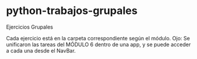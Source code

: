 # python-trabajos-grupales
Ejercicios Grupales

Cada ejercicio está en la carpeta correspondiente según el módulo.
Ojo: Se unificaron las tareas del MÓDULO 6 dentro de una app, y se puede acceder a cada una desde el NavBar.
